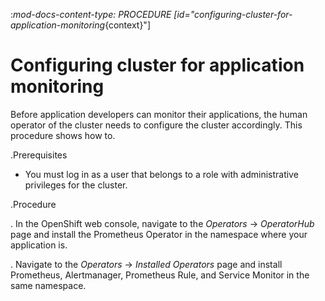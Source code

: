 :_mod-docs-content-type: PROCEDURE
[id="configuring-cluster-for-application-monitoring_{context}"]
# Configuring cluster for application monitoring

Before application developers can monitor their applications, the human operator of the cluster needs to configure the cluster accordingly. This procedure shows how to.

.Prerequisites

* You must log in as a user that belongs to a role with administrative privileges for the cluster.

.Procedure

. In the OpenShift web console, navigate to the *Operators* -> *OperatorHub* page and install the Prometheus Operator in the namespace where your application is.

. Navigate to the *Operators* -> *Installed Operators* page and install Prometheus, Alertmanager, Prometheus Rule, and Service Monitor in the same namespace.
